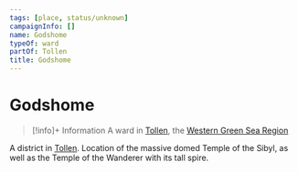 ```yaml
---
tags: [place, status/unknown]
campaignInfo: []
name: Godshome
typeOf: ward
partOf: Tollen
title: Godshome
---
```


# Godshome
>[!info]+ Information
> A ward in [Tollen](<./tollen.md>), the [Western Green Sea Region](<../western-green-sea-region.md>)


A district in [Tollen](<./tollen.md>). Location of the massive domed Temple of the Sibyl, as well as the Temple of the Wanderer with its tall spire. 